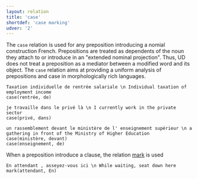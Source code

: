 ```yaml
---
layout: relation
title: 'case'
shortdef: 'case marking'
udver: '2'
---
```


The `case` relation is used for any preposition introducing a nomial construction French.
Prepositions are treated as dependents of the noun they attach to or introduce in an "extended nominal projection".
Thus, UD does not treat a preposition as a mediator between a modified word and its object.
The `case` relation aims at providing a uniform analysis of prepositions and case in morphologically rich languages.

~~~ sdparse
Taxation individuelle de rentrée salariale \n Individual taxation of employment income
case(rentrée, de)
~~~

~~~ sdparse
je travaille dans le privé là \n I currently work in the private sector
case(privé, dans)
~~~

~~~ sdparse
un rassemblement devant le ministère de l' enseignement supérieur \n a gathering in front of the Ministry of Higher Education
case(ministère, devant)
case(enseignement, de)
~~~

When a preposition introduce a clause, the relation [mark]() is used

~~~ sdparse
En attendant , asseyez-vous ici \n While waiting, seat down here
mark(attendant, En)
~~~



<!-- Interlanguage links updated Po lis 14 15:35:12 CET 2022 -->
